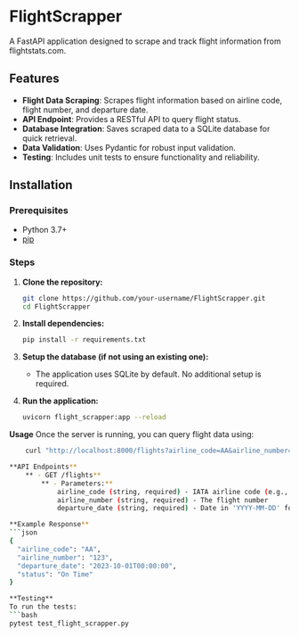 # FlightScrapper

A FastAPI application designed to scrape and track flight information from flightstats.com.

## Features

- **Flight Data Scraping**: Scrapes flight information based on airline code, flight number, and departure date.
- **API Endpoint**: Provides a RESTful API to query flight status.
- **Database Integration**: Saves scraped data to a SQLite database for quick retrieval.
- **Data Validation**: Uses Pydantic for robust input validation.
- **Testing**: Includes unit tests to ensure functionality and reliability.

## Installation

### Prerequisites

- Python 3.7+
- [pip](https://pip.pypa.io/en/stable/installation/)

### Steps

1. **Clone the repository:**
   ```bash
   git clone https://github.com/your-username/FlightScrapper.git
   cd FlightScrapper

2. **Install dependencies:**
   ```bash
   pip install -r requirements.txt

3. **Setup the database (if not using an existing one):**
    - The application uses SQLite by default. No additional setup is required.

4. **Run the application:**
   ```bash
   uvicorn flight_scrapper:app --reload

**Usage**
    Once the server is running, you can query flight data using:

```bash
    curl "http://localhost:8000/flights?airline_code=AA&airline_number=123&departure_date=2023-10-01"

**API Endpoints**
    ** - GET /flights**
        ** - Parameters:**
            airline_code (string, required) - IATA airline code (e.g., AA for American Airlines)
            airline_number (string, required) - The flight number
            departure_date (string, required) - Date in 'YYYY-MM-DD' format

**Example Response**
```json
{
  "airline_code": "AA",
  "airline_number": "123",
  "departure_date": "2023-10-01T00:00:00",
  "status": "On Time"
}

**Testing**
To run the tests:
```bash
pytest test_flight_scrapper.py

